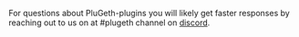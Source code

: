 ---
---

For questions about PluGeth-plugins you will likely get faster responses by reaching out to us on at #plugeth channel on [discord](https://discord.gg/J3tQMWCVPn).
